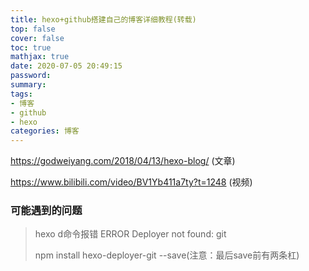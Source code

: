 ```yaml
---
title: hexo+github搭建自己的博客详细教程(转载)
top: false
cover: false
toc: true
mathjax: true
date: 2020-07-05 20:49:15
password:
summary: 
tags: 
- 博客
- github
- hexo
categories: 博客
---
```


https://godweiyang.com/2018/04/13/hexo-blog/ (文章)

https://www.bilibili.com/video/BV1Yb411a7ty?t=1248 (视频)

### 可能遇到的问题

> hexo d命令报错 ERROR Deployer not found: git
>
> npm install hexo-deployer-git --save(注意：最后save前有两条杠)